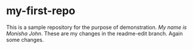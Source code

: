 # my-first-repo
This is a sample repository for the purpose of demonstration. 
*My name is Monisha John*.
These are my changes in the readme-edit branch. 
Again some changes. 
